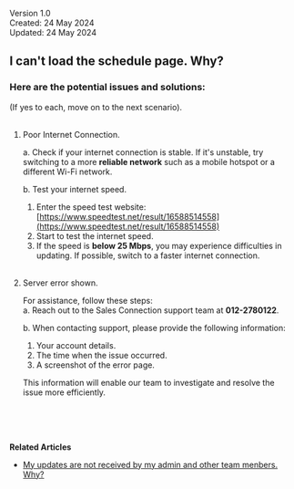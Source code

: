 Version 1.0<br>
Created: 24 May 2024<br>
Updated: 24 May 2024<br>
## I can't load the schedule page. Why?

### Here are the potential issues and solutions:
(If yes to each, move on to the next scenario).<br><br>

  1. Poor Internet Connection.<br>

     a. Check if your internet connection is stable. If it's unstable, try switching to a more **reliable network** such as a mobile hotspot or a different Wi-Fi network.<br>

     b. Test your internet speed.<br>
     1. Enter the speed test website: [https://www.speedtest.net/result/16588514558](https://www.speedtest.net/result/16588514558)
     2. Start to test the internet speed.
     3. If the speed is **below 25 Mbps**, you may experience difficulties in updating. If possible, switch to a faster internet connection.<br><br>
  
  2. Server error shown.<br>
  
     For assistance, follow these steps:<br>
     a. Reach out to the Sales Connection support team at **012-2780122**.<br>
        
     b. When contacting support, please provide the following information:<br>
     1. Your account details.<br>
     2. The time when the issue occurred.<br>
     3. A screenshot of the error page.<br>
     
     This information will enable our team to investigate and resolve the issue more efficiently.

<br><br><br>

**Related Articles**<br>
- [My updates are not received by my admin and other team menbers. Why?](Updates_Not_Received_by_Team_Members.md)

<!-- [Link Text](https://salesconnection.github.io/Sales-Connection-Support/Can't_Load_Schedule_Page.html) -->

